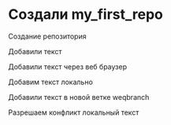 ﻿# Создали my_first_repo 

Создание репозитория

Добавили текст

Добавили текст через веб браузер

Добавим текст локально

Добавили текст в новой ветке weqbranch
 

Разрешаем конфликт локальный  текст 

